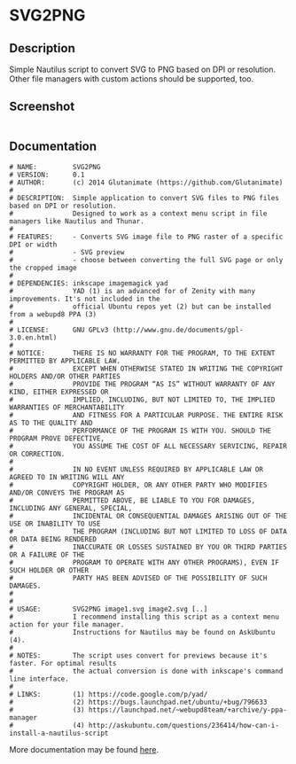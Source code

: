 SVG2PNG
=======

## Description

Simple Nautilus script to convert SVG to PNG based on DPI or resolution. Other file managers with custom actions should be supported, too.

## Screenshot

![]()

## Documentation


    # NAME:         SVG2PNG
    # VERSION:      0.1
    # AUTHOR:       (c) 2014 Glutanimate (https://github.com/Glutanimate)
    #
    # DESCRIPTION:  Simple application to convert SVG files to PNG files based on DPI or resolution. 
    #               Designed to work as a context menu script in file managers like Nautilus and Thunar.
    #
    # FEATURES:     - Converts SVG image file to PNG raster of a specific DPI or width
    #               - SVG preview
    #               - choose between converting the full SVG page or only the cropped image
    #
    # DEPENDENCIES: inkscape imagemagick yad
    #               YAD (1) is an advanced for of Zenity with many improvements. It's not included in the
    #               official Ubuntu repos yet (2) but can be installed from a webupd8 PPA (3)
    #
    # LICENSE:      GNU GPLv3 (http://www.gnu.de/documents/gpl-3.0.en.html)
    #
    # NOTICE:       THERE IS NO WARRANTY FOR THE PROGRAM, TO THE EXTENT PERMITTED BY APPLICABLE LAW. 
    #               EXCEPT WHEN OTHERWISE STATED IN WRITING THE COPYRIGHT HOLDERS AND/OR OTHER PARTIES 
    #               PROVIDE THE PROGRAM “AS IS” WITHOUT WARRANTY OF ANY KIND, EITHER EXPRESSED OR 
    #               IMPLIED, INCLUDING, BUT NOT LIMITED TO, THE IMPLIED WARRANTIES OF MERCHANTABILITY 
    #               AND FITNESS FOR A PARTICULAR PURPOSE. THE ENTIRE RISK AS TO THE QUALITY AND 
    #               PERFORMANCE OF THE PROGRAM IS WITH YOU. SHOULD THE PROGRAM PROVE DEFECTIVE,
    #               YOU ASSUME THE COST OF ALL NECESSARY SERVICING, REPAIR OR CORRECTION.
    #
    #               IN NO EVENT UNLESS REQUIRED BY APPLICABLE LAW OR AGREED TO IN WRITING WILL ANY 
    #               COPYRIGHT HOLDER, OR ANY OTHER PARTY WHO MODIFIES AND/OR CONVEYS THE PROGRAM AS 
    #               PERMITTED ABOVE, BE LIABLE TO YOU FOR DAMAGES, INCLUDING ANY GENERAL, SPECIAL, 
    #               INCIDENTAL OR CONSEQUENTIAL DAMAGES ARISING OUT OF THE USE OR INABILITY TO USE 
    #               THE PROGRAM (INCLUDING BUT NOT LIMITED TO LOSS OF DATA OR DATA BEING RENDERED 
    #               INACCURATE OR LOSSES SUSTAINED BY YOU OR THIRD PARTIES OR A FAILURE OF THE 
    #               PROGRAM TO OPERATE WITH ANY OTHER PROGRAMS), EVEN IF SUCH HOLDER OR OTHER 
    #               PARTY HAS BEEN ADVISED OF THE POSSIBILITY OF SUCH DAMAGES.
    #
    #
    # USAGE:        SVG2PNG image1.svg image2.svg [..]
    #               I recommend installing this script as a context menu action for your file manager.
    #               Instructions for Nautilus may be found on AskUbuntu (4).
    #
    # NOTES:        The script uses convert for previews because it's faster. For optimal results
    #               the actual conversion is done with inkscape's command line interface.
    #
    # LINKS:        (1) https://code.google.com/p/yad/
    #               (2) https://bugs.launchpad.net/ubuntu/+bug/796633
    #               (3) https://launchpad.net/~webupd8team/+archive/y-ppa-manager
    #               (4) http://askubuntu.com/questions/236414/how-can-i-install-a-nautilus-script

More documentation may be found [here](http://askubuntu.com/a/412583/81372).
